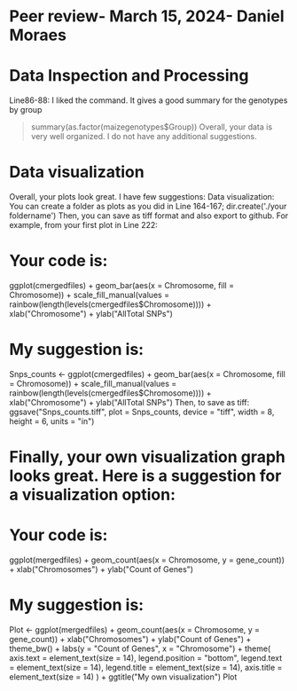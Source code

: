 # Peer review- March 15, 2024- Daniel Moraes
# Data Inspection and Processing

Line86-88: I liked the command. It gives a good summary for the genotypes by group
> summary(as.factor(maizegenotypes$Group))
Overall, your data is very well organized. I do not have any additional suggestions.
# Data visualization
Overall, your plots look great. I have few suggestions:
Data visualization: You can create a folder as plots as you did in Line 164-167; dir.create('./your foldername')
Then, you can save as tiff format and also export to github. For example, from your first plot in Line 222:
# Your code is:
ggplot(cmergedfiles) + geom_bar(aes(x = Chromosome, fill = Chromosome)) + scale_fill_manual(values = rainbow(length(levels(cmergedfiles$Chromosome)))) + xlab("Chromosome") + ylab("AllTotal SNPs")
# My suggestion is:
Snps_counts <- ggplot(cmergedfiles) + geom_bar(aes(x = Chromosome, fill = Chromosome)) + scale_fill_manual(values = rainbow(length(levels(cmergedfiles$Chromosome)))) + xlab("Chromosome") + ylab("AllTotal SNPs")
Then, to save as tiff:
ggsave("Snps_counts.tiff", plot = Snps_counts, device = "tiff", width = 8, height = 6, units = "in")

# Finally, your own visualization graph looks great. Here is a suggestion for a visualization option:
# Your code is:
ggplot(mergedfiles) +
  geom_count(aes(x = Chromosome, y = gene_count)) +
   xlab("Chromosomes") +
  ylab("Count of Genes")

# My suggestion is:
Plot <- ggplot(mergedfiles) +
  geom_count(aes(x = Chromosome, y = gene_count)) +
  xlab("Chromosomes") +
  ylab("Count of Genes") +
  theme_bw() +
  labs(y = "Count of Genes", x = "Chromosome") +
  theme(
    axis.text = element_text(size = 14),
    legend.position = "bottom",
    legend.text = element_text(size = 14),
    legend.title = element_text(size = 14),
    axis.title = element_text(size = 14)
  ) +
  ggtitle("My own visualization")
Plot
